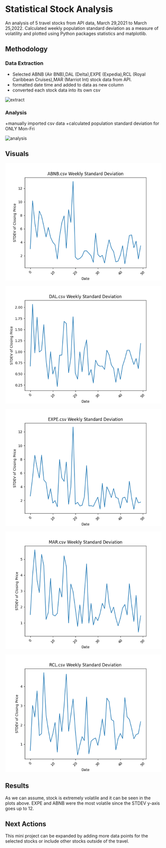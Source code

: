 # Statistical Stock Analysis

An analysis of 5 travel stocks from API data, March 29,2021 to March 25,2022.
Calculated weekly population standard deviation as a measure of volatility and plotted using Python packages statistics and matplotlib.

## Methodology

### Data Extraction
+ Selected ABNB (Air BNB),DAL (Delta),EXPE (Expedia),RCL (Royal Caribbean Cruises),MAR (Marriot Int) stock data from API.
+ formatted date time and added to data as new column
+ converted each stock data into its own csv 

![extract](https://github.com/JacquelineGomez06/Project1/blob/2fb9b6cd44b52acb71686c12118ca4a6c5c83b94/plots/extract.png)

### Analysis

+manually imported csv data
+calculated population standard deviation for ONLY Mon-Fri

![analysis](https://github.com/JacquelineGomez06/Project1/blob/2fb9b6cd44b52acb71686c12118ca4a6c5c83b94/plots/analysis.png)
## Visuals

![ABNB](https://github.com/JacquelineGomez06/Project1/blob/6290b98cb4b87b6bb097f0179ba90856aec4f8ac/plots/ABNB.csv.png)

![Delta](https://github.com/JacquelineGomez06/Project1/blob/6290b98cb4b87b6bb097f0179ba90856aec4f8ac/plots/DAL.csv.png)

![EXPE](https://github.com/JacquelineGomez06/Project1/blob/6290b98cb4b87b6bb097f0179ba90856aec4f8ac/plots/EXPE.csv.png)

![MAR](https://github.com/JacquelineGomez06/Project1/blob/6290b98cb4b87b6bb097f0179ba90856aec4f8ac/plots/MAR.csv.png)

![RCL](https://github.com/JacquelineGomez06/Project1/blob/6290b98cb4b87b6bb097f0179ba90856aec4f8ac/plots/RCL.csv.png)

## Results
As we can assume, stock is extremely volatile and it can be seen in the plots above.
EXPE and ABNB were the most volatile since the STDEV y-axis goes up to 12.

## Next Actions
This mini project can be expanded by adding more data points for the selected stocks or include other stocks outside of the travel.
